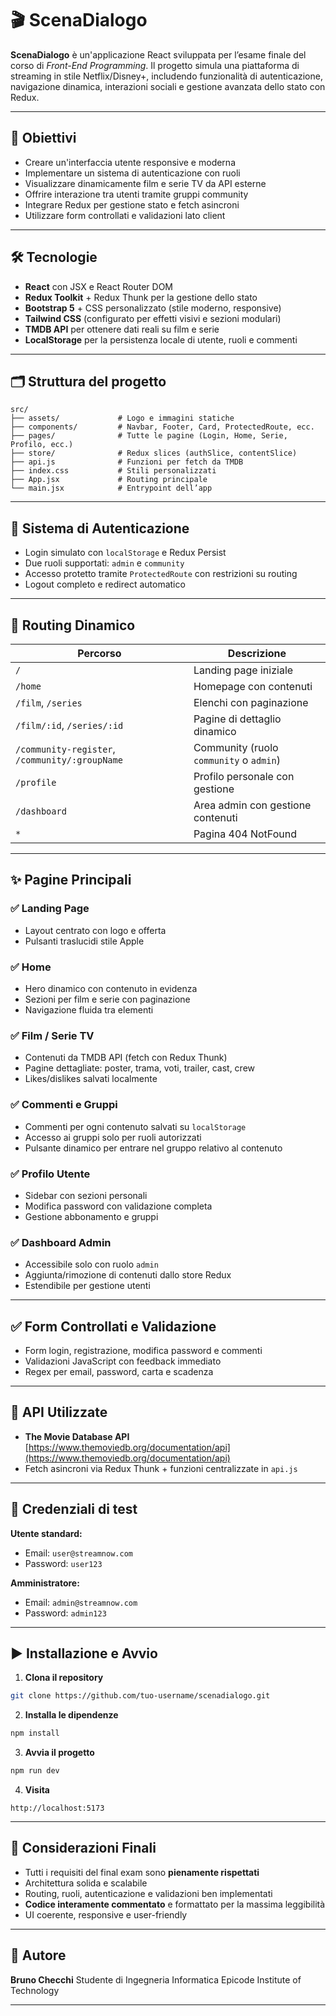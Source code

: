 
# 🎬 ScenaDialogo

**ScenaDialogo** è un'applicazione React sviluppata per l’esame finale del corso di *Front-End Programming*. Il progetto simula una piattaforma di streaming in stile Netflix/Disney+, includendo funzionalità di autenticazione, navigazione dinamica, interazioni sociali e gestione avanzata dello stato con Redux.

---

## 🎯 Obiettivi

* Creare un'interfaccia utente responsive e moderna
* Implementare un sistema di autenticazione con ruoli
* Visualizzare dinamicamente film e serie TV da API esterne
* Offrire interazione tra utenti tramite gruppi community
* Integrare Redux per gestione stato e fetch asincroni
* Utilizzare form controllati e validazioni lato client

---

## 🛠️ Tecnologie

* **React** con JSX e React Router DOM
* **Redux Toolkit** + Redux Thunk per la gestione dello stato
* **Bootstrap 5** + CSS personalizzato (stile moderno, responsive)
* **Tailwind CSS** (configurato per effetti visivi e sezioni modulari)
* **TMDB API** per ottenere dati reali su film e serie
* **LocalStorage** per la persistenza locale di utente, ruoli e commenti

---

## 🗂️ Struttura del progetto

```
src/
├── assets/             # Logo e immagini statiche
├── components/         # Navbar, Footer, Card, ProtectedRoute, ecc.
├── pages/              # Tutte le pagine (Login, Home, Serie, Profilo, ecc.)
├── store/              # Redux slices (authSlice, contentSlice)
├── api.js              # Funzioni per fetch da TMDB
├── index.css           # Stili personalizzati
├── App.jsx             # Routing principale
└── main.jsx            # Entrypoint dell’app
```

---

## 🔐 Sistema di Autenticazione

* Login simulato con `localStorage` e Redux Persist
* Due ruoli supportati: `admin` e `community`
* Accesso protetto tramite `ProtectedRoute` con restrizioni su routing
* Logout completo e redirect automatico

---

## 🧭 Routing Dinamico

| Percorso                                       | Descrizione                             |
| ---------------------------------------------- | --------------------------------------- |
| `/`                                            | Landing page iniziale                   |
| `/home`                                        | Homepage con contenuti                  |
| `/film`, `/series`                             | Elenchi con paginazione                 |
| `/film/:id`, `/series/:id`                     | Pagine di dettaglio dinamico            |
| `/community-register`, `/community/:groupName` | Community (ruolo `community` o `admin`) |
| `/profile`                                     | Profilo personale con gestione          |
| `/dashboard`                                   | Area admin con gestione contenuti       |
| `*`                                            | Pagina 404 NotFound                     |

---

## ✨ Pagine Principali

### ✅ Landing Page

* Layout centrato con logo e offerta
* Pulsanti traslucidi stile Apple

### ✅ Home

* Hero dinamico con contenuto in evidenza
* Sezioni per film e serie con paginazione
* Navigazione fluida tra elementi

### ✅ Film / Serie TV

* Contenuti da TMDB API (fetch con Redux Thunk)
* Pagine dettagliate: poster, trama, voti, trailer, cast, crew
* Likes/dislikes salvati localmente

### ✅ Commenti e Gruppi

* Commenti per ogni contenuto salvati su `localStorage`
* Accesso ai gruppi solo per ruoli autorizzati
* Pulsante dinamico per entrare nel gruppo relativo al contenuto

### ✅ Profilo Utente

* Sidebar con sezioni personali
* Modifica password con validazione completa
* Gestione abbonamento e gruppi

### ✅ Dashboard Admin

* Accessibile solo con ruolo `admin`
* Aggiunta/rimozione di contenuti dallo store Redux
* Estendibile per gestione utenti

---

## ✅ Form Controllati e Validazione

* Form login, registrazione, modifica password e commenti
* Validazioni JavaScript con feedback immediato
* Regex per email, password, carta e scadenza

---

## 🔧 API Utilizzate

* **The Movie Database API**
  [https://www.themoviedb.org/documentation/api](https://www.themoviedb.org/documentation/api)
* Fetch asincroni via Redux Thunk + funzioni centralizzate in `api.js`

---

## 🔑 Credenziali di test

**Utente standard:**

* Email: `user@streamnow.com`
* Password: `user123`

**Amministratore:**

* Email: `admin@streamnow.com`
* Password: `admin123`

---

## ▶️ Installazione e Avvio

1. **Clona il repository**

```bash
git clone https://github.com/tuo-username/scenadialogo.git
```

2. **Installa le dipendenze**

```bash
npm install
```

3. **Avvia il progetto**

```bash
npm run dev
```

4. **Visita**

```
http://localhost:5173
```

---

## 📌 Considerazioni Finali

* Tutti i requisiti del final exam sono **pienamente rispettati**
* Architettura solida e scalabile
* Routing, ruoli, autenticazione e validazioni ben implementati
* **Codice interamente commentato** e formattato per la massima leggibilità
* UI coerente, responsive e user-friendly

---

## 👤 Autore

**Bruno Checchi**
Studente di Ingegneria Informatica
Epicode Institute of Technology

---



